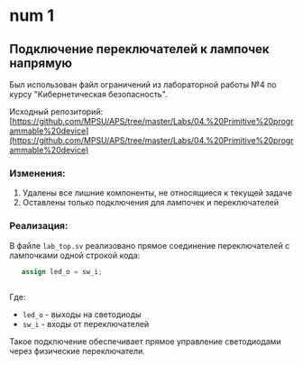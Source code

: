# num 1
## Подключение переключателей к лампочек напрямую

Был использован файл ограничений из лабораторной работы №4 по курсу "Кибернетическая безопасность". 

Исходный репозиторий:  
[https://github.com/MPSU/APS/tree/master/Labs/04.%20Primitive%20programmable%20device](https://github.com/MPSU/APS/tree/master/Labs/04.%20Primitive%20programmable%20device)

### Изменения:
1. Удалены все лишние компоненты, не относящиеся к текущей задаче
2. Оставлены только подключения для лампочек и переключателей

### Реализация:
В файле `lab_top.sv` реализовано прямое соединение переключателей с лампочками одной строкой кода:

```verilog
   assign led_o = sw_i;
                    
```

Где:
- `led_o` - выходы на светодиоды
- `sw_i` - входы от переключателей

Такое подключение обеспечивает прямое управление светодиодами через физические переключатели.
